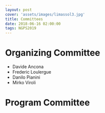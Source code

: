 ```yaml
---
layout: post
cover: 'assets/images/limassol3.jpg'
title: Committees
date: 2018-06-16 02:00:00
tags: NGPS2019
---
```


# Organizing Committee

* Davide Ancona
* Frederic Loulergue
* Danilo Pianini
* Mirko Viroli

# Program Committee
